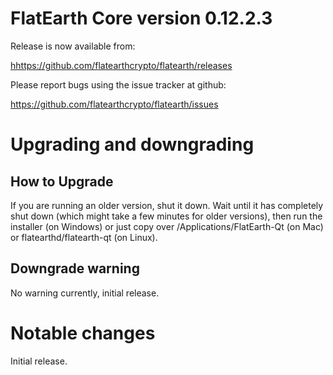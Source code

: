 FlatEarth Core version 0.12.2.3
==========================

Release is now available from:

  <hhttps://github.com/flatearthcrypto/flatearth/releases>

Please report bugs using the issue tracker at github:

  <https://github.com/flatearthcrypto/flatearth/issues>


Upgrading and downgrading
=========================

How to Upgrade
--------------

If you are running an older version, shut it down. Wait until it has completely
shut down (which might take a few minutes for older versions), then run the
installer (on Windows) or just copy over /Applications/FlatEarth-Qt (on Mac) or
flatearthd/flatearth-qt (on Linux). 

Downgrade warning
-----------------
No warning currently, initial release.

Notable changes
===============

Initial release.